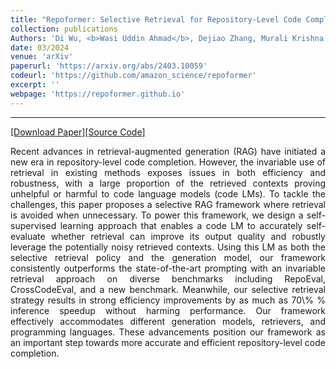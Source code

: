 ```yaml
---
title: "Repoformer: Selective Retrieval for Repository-Level Code Completion"
collection: publications
Authors: 'Di Wu, <b>Wasi Uddin Ahmad</b>, Dejiao Zhang, Murali Krishna Ramanathan, and Xiaofei Ma.'
date: 03/2024
venue: 'arXiv'
paperurl: 'https://arxiv.org/abs/2403.10059'
codeurl: 'https://github.com/amazon_science/repoformer'
excerpt: ''
webpage: 'https://repoformer.github.io'
---
```

---
<a href='https://arxiv.org/pdf/2403.10059.pdf' target="_blank">[Download Paper]</a><a href='https://github.com/amazon_science/repoformer' target="_blank">[Source Code]</a>

<p align="justify">
Recent advances in retrieval-augmented generation (RAG) have initiated a new era in repository-level code completion. However, the invariable use of retrieval in existing methods exposes issues in both efficiency and robustness, with a large proportion of the retrieved contexts proving unhelpful or harmful to code language models (code LMs). To tackle the challenges, this paper proposes a selective RAG framework where retrieval is avoided when unnecessary. To power this framework, we design a self-supervised learning approach that enables a code LM to accurately self-evaluate whether retrieval can improve its output quality and robustly leverage the potentially noisy retrieved contexts. Using this LM as both the selective retrieval policy and the generation model, our framework consistently outperforms the state-of-the-art prompting with an invariable retrieval approach on diverse benchmarks including RepoEval, CrossCodeEval, and a new benchmark. 
  Meanwhile, our selective retrieval strategy results in strong efficiency improvements by as much as 70\% % inference speedup without harming performance. Our framework effectively accommodates different generation models, retrievers, and programming languages. These advancements position our framework as an important step towards more accurate and efficient repository-level code completion.
</p>
